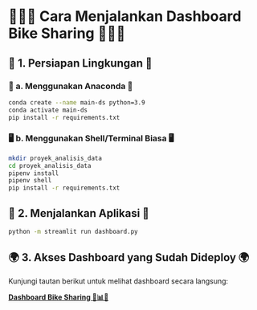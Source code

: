 # 🚴‍♂️🚀 Cara Menjalankan Dashboard Bike Sharing 🚀🚴‍♂️

## 🎯 1. Persiapan Lingkungan 🎯

### 🔧 a. Menggunakan Anaconda 🔧
```sh
conda create --name main-ds python=3.9
conda activate main-ds
pip install -r requirements.txt
```

### 🖥️ b. Menggunakan Shell/Terminal Biasa 🖥️
```sh
mkdir proyek_analisis_data
cd proyek_analisis_data
pipenv install
pipenv shell
pip install -r requirements.txt
```

## 🚀 2. Menjalankan Aplikasi 🚀
```sh
python -m streamlit run dashboard.py
```

## 🌍 3. Akses Dashboard yang Sudah Dideploy 🌍
Kunjungi tautan berikut untuk melihat dashboard secara langsung:  

**[Dashboard Bike Sharing 🎉📊🚴](#)**
